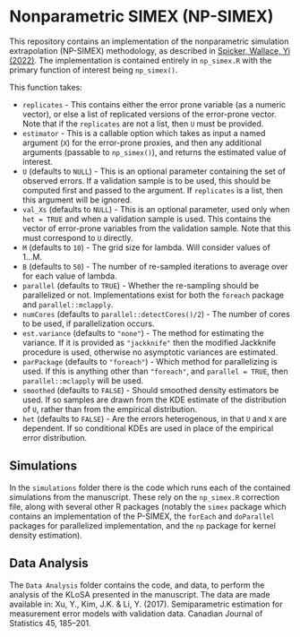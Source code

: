 # Nonparametric SIMEX (NP-SIMEX)
This repository contains an implementation of the nonparametric simulation extrapolation (NP-SIMEX) methodology, as described in [Spicker, Wallace, Yi (2022)](https://arxiv.org/abs/2111.02863). The implementation is contained entirely in `np_simex.R` with the primary function of interest being `np_simex()`. 

This function takes:
* `replicates` - This contains either the error prone variable (as a numeric vector), or else a list of replicated versions of the error-prone vector. Note that if the `replicates` are not a list, then `U` must be provided.
* `estimator` - This is a callable option which takes as input a named argument (`X`) for the error-prone proxies, and then any additional arguments (passable to `np_simex()`), and returns the estimated value of interest. 
* `U` (defaults to `NULL`) - This is an optional parameter containing the set of observed errors. If a validation sample is to be used, this should be computed first and passed to the argument. If `replicates` is a list, then this argument will be ignored.
* `val_Xs` (defaults to `NULL`) - This is an optional parameter, used only when `het = TRUE` and when a validation sample is used. This contains the vector of error-prone variables from the validation sample. Note that this must correspond to `U` directly. 
* `M` (defaults to `10`) - The grid size for lambda. Will consider values of 1...M.
* `B` (defaults to `50`) - The number of re-sampled iterations to average over for each value of lambda.
* `parallel` (defaults to `TRUE`) - Whether the re-sampling should be parallelized or not. Implementations exist for both the `foreach` package and `parallel::mclapply`.
* `numCores` (defaults to `parallel::detectCores()/2`) - The number of cores to be used, if parallelization occurs.
* `est.variance` (defaults to `"none"`) - The method for estimating the variance. If it is provided as `"jackknife"` then the modified Jackknife procedure is used, otherwise no asymptotic variances are estimated.
* `parPackage` (defaults to `"foreach"`) - Which method for parallelizing is used. If this is anything other than `"foreach"`, and `parallel = TRUE`, then `parallel::mclapply` will be used. 
* `smoothed` (defaults to `FALSE`) - Should smoothed density estimators be used. If so samples are drawn from the KDE estimate of the distribution of `U`, rather than from the empirical distribution.
* `het` (defaults to `FALSE`) - Are the errors heterogenous, in that `U` and `X` are dependent. If so conditional KDEs are used in place of the empirical error distribution.

## Simulations
In the `simulations` folder there is the code which runs each of the contained simulations from the manuscript. These rely on the `np_simex.R` correction file, along with several other R packages (notably the `simex` package which contains an implementation of the P-SIMEX, the `forEach` and `doParallel` packages for parallelized implementation, and the `np` package for kernel density estimation).

## Data Analysis
The `Data Analysis` folder contains the code, and data, to perform the analysis of the KLoSA presented in the manuscript. The data are made available in: Xu, Y., Kim, J.K. & Li, Y. (2017). Semiparametric estimation for measurement error models with validation data. Canadian Journal of Statistics 45, 185–201.